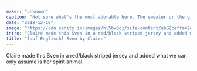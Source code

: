 ```yaml
---
maker: "unknown"
caption: "Not sure what's the most adorable here. The sweater or the girl."
date: "2018-12-18"
image: "https://cdn.sanity.io/images/hl5bw8cj/site-content/eb82ceffa42a328a5e2ffa423fe3d5d09963aa9f-3497x2134.jpg"
intro: "Claire made this Sven in a red/black striped jersey and added what we can only assume is her spirit animal."
title: "[auf Englisch] Sven by Claire"
---
```



Claire made this Sven in a red/black striped jersey and added what we can only assume is her spirit animal.

